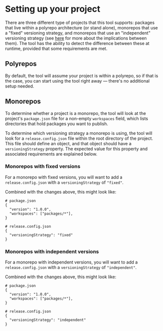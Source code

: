 # Setting up your project

There are three different type of projects that this tool supports: packages that live within a polyrepo architecture (or stand alone), monorepos that use a "fixed" versioning strategy, and monorepos that use an "independent" versioning strategy (see [here](./understanding.md) for more about the implications between them). The tool has the ability to detect the difference between these at runtime, provided that some requirements are met.

## Polyrepos

By default, the tool will assume your project is within a polyrepo, so if that is the case, you can start using the tool right away — there's no additional setup needed.

## Monorepos

To determine whether a project is a monorepo, the tool will look at the project's `package.json` file for a non-empty `workspaces` field, which lists directories that hold packages you want to publish.

To determine which versioning strategy a monorepo is using, the tool will look for a `release.config.json` file within the root directory of the project. This file should define an object, and that object should have a `versioningStrategy` property. The expected value for this property and associated requirements are explained below.

### Monorepos with fixed versions

For a monorepo with fixed versions, you will want to add a `release.config.json` with a `versioningStrategy` of `"fixed"`.

Combined with the changes above, this might look like:

```
# package.json
{
  "version": "1.0.0",
  "workspaces": ["packages/*"],
}

# release.config.json
{
  "versioningStrategy": "fixed"
}
```

### Monorepos with independent versions

For a monorepo with independent versions, you will want to add a `release.config.json` with a `versioningStrategy` of `"independent"`.

Combined with the changes above, this might look like:

```
# package.json
{
  "version": "1.0.0",
  "workspaces": ["packages/*"],
}

# release.config.json
{
  "versioningStrategy": "independent"
}
```
